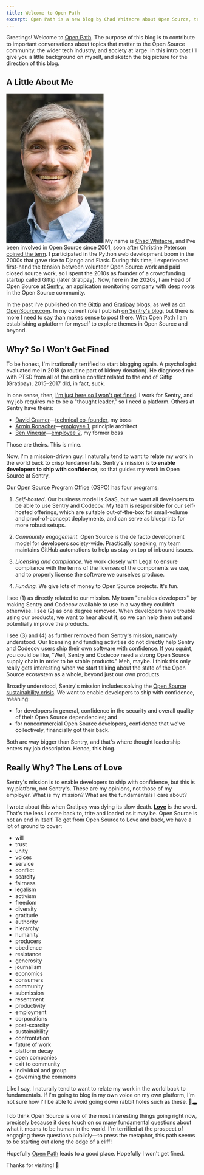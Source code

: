 ```yaml
---
title: Welcome to Open Path
excerpt: Open Path is a new blog by Chad Whitacre about Open Source, tech, and society
---
```


Greetings! Welcome to [Open Path](/). The purpose of this blog is to contribute
to important conversations about topics that matter to the Open Source
community, the wider tech industry, and society at large. In this intro post
I'll give you a little background on myself, and sketch the big picture for the
direction of this blog.

## A Little About Me

<img src="/assets/chadwhitacre.jpg" class="float-left"> My name is [Chad
Whitacre](https://chadwhitacre.com/), and I've been involved in Open Source
since 2001, soon after Christine Peterson [coined the
term](https://opensource.com/article/18/2/coining-term-open-source-software). I
participated in the Python web development boom in the 2000s that gave rise to
Django and Flask. During this time, I experienced first-hand the tension
between volunteer Open Source work and paid closed source work, so I spent the
2010s as founder of a crowdfunding startup called Gittip (later Gratipay). Now,
here in the 2020s, I am Head of Open Source at
[Sentry](https://sentry.io/welcome/), an application monitoring company with
deep roots in the Open Source community.

In the past I've published on the [Gittip](https://blog.gittip.com/) and
[Gratipay](https://gratipay.news) blogs, as well as [on
OpenSource.com](https://opensource.com/users/whit537). In my current role I
publish [on Sentry's blog](https://blog.sentry.io/authors/chad-whitacre/), but
there is more I need to say than makes sense to post there. With Open Path I am
establishing a platform for myself to explore themes in Open Source and beyond.

## Why? So I Won't Get Fined

To be honest, I'm irrationally terrified to start blogging again. A
psychologist evaluated me in 2018 (a routine part of kidney donation). He
diagnosed me with PTSD from all of the online conflict related to the end of
Gittip (Gratipay). 2015–2017 did, in fact, suck.

In one sense, then, [I'm just here so I won't get
fined](https://www.youtube.com/watch?v=rmABbHSOTqQ). I work for Sentry, and my job
requires me to be a "thought leader," so I need a platform. Others at Sentry
have theirs:

- [David Cramer](https://cra.mr/)—[technical
  co-founder](https://github.com/getsentry/sentry/commit/3c2e87573d3bd16f61cf08fece0638cc47a4fc22), my boss
- [Armin Ronacher](https://lucumr.pocoo.org/)—[employee
  1](https://blog.sentry.io/welcome-armin-ronacher/), principle architect
- [Ben
  Vinegar](https://benv.ca/)—[employee
  2](https://blog.sentry.io/welcome-ben-vinegar/), my former boss

Those are theirs. This is mine.

Now, I'm a mission-driven guy. I naturally tend to want to relate my work in
the world back to crisp fundamentals. Sentry's mission is **to enable
developers to ship with confidence**, so that guides my work in Open Source at
Sentry.

Our Open Source Program Office (OSPO) has four programs:

1. _Self-hosted._ Our business model is SaaS, but we want all developers to be
   able to use Sentry and Codecov. My team is responsible for our self-hosted
   offerings, which are suitable out-of-the-box for small-volume and
   proof-of-concept deployments, and can serve as blueprints for more robust
   setups.

1. _Community engagement._ Open Source is the de facto development model for
   developers society-wide. Practically speaking, my team maintains GitHub
   automations to help us stay on top of inbound issues.

1. _Licensing and compliance._ We work closely with Legal to ensure compliance
   with the terms of the licenses of the components we use, and to properly
   license the software we ourselves produce.

1. _Funding._ We give lots of money to Open Source projects. It's fun.

I see (1) as directly related to our mission. My team "enables developers" by
making Sentry and Codecov available to use in a way they couldn't otherwise. I
see (2) as one degree removed. When developers have trouble using our products,
we want to hear about it, so we can help them out and potentially improve the
products.

I see (3) and (4) as further removed from Sentry's mission, narrowly
understood. Our licensing and funding activities do not directly help Sentry
and Codecov users ship their own software with confidence. If you squint, you
could be like, "Well, Sentry and Codecov need a strong Open Source supply chain
in order to be stable products." Meh, maybe. I think this only really gets
interesting when we start talking about the state of the Open Source ecosystem
as a whole, beyond just our own products.

Broadly understood, Sentry's mission includes solving the [Open Source
sustainability crisis](/2024/the-open-source-sustainability-crisis/). We want
to enable developers to ship with confidence, meaning:

- for developers in general, confidence in the security and overall quality of
  their Open Source dependencies; and
- for noncommercial Open Source developers, confidence that we've collectively,
  financially got their back.

Both are way bigger than Sentry, and that's where thought leadership enters my
job description. Hence, this blog.

## Really Why? The Lens of Love

Sentry's mission is to enable developers to ship with confidence, but this is
my platform, not Sentry's. These are my opinions, not those of my employer.
What is my mission? What are the fundamentals I care about?

I wrote about this when Gratipay was dying its slow death.
[**Love**](https://opensource.com/open-organization/16/9/openness-means-to-what-end)
is the word. That's the lens I come back to, trite and loaded as it may be.
Open Source is not an end in itself. To get from Open Source to Love and back,
we have a lot of ground to cover:

- will
- trust
- unity
- voices
- service
- conflict
- scarcity
- fairness
- legalism
- activism
- freedom
- diversity
- gratitude
- authority
- hierarchy
- humanity
- producers
- obedience
- resistance
- generosity
- journalism
- economics
- consumers
- community
- submission
- resentment
- productivity
- employment
- corporations
- post-scarcity
- sustainability
- confrontation
- future of work
- platform decay
- open companies
- exit to community
- individual and group
- governing the commons

Like I say, I naturally tend to want to relate my work in the world back to
fundamentals. If I'm going to blog in my own voice on my own platform, I'm not
sure how I'll be able to avoid going down rabbit holes such as these. 🐰🕳️

I do think Open Source is one of the most interesting things going right now,
precisely because it does touch on so many fundamental questions about what it
means to be human in the world. I'm terrified at the prospect of engaging these
questions publicly—to press the metaphor, this path seems to be starting out along the
edge of a cliff!

Hopefully [Open Path](https://openpath.quest/) leads to a good
place. Hopefully I won't get fined.

Thanks for visiting! 💃
